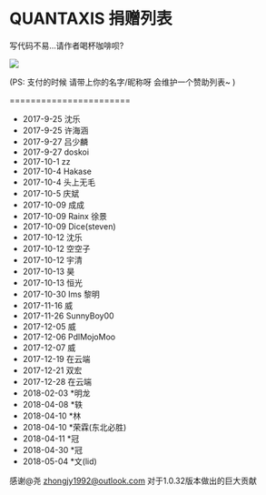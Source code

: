 # QUANTAXIS 捐赠列表

写代码不易...请作者喝杯咖啡呗?


![](http://osnhakmay.bkt.clouddn.com/alipay.png)

(PS: 支付的时候 请带上你的名字/昵称呀 会维护一个赞助列表~ )

=======================

- 2017-9-25 沈乐
- 2017-9-25 许海涵
- 2017-9-27 吕少麟
- 2017-9-27 doskoi
- 2017-10-1 zz
- 2017-10-4 Hakase
- 2017-10-4 头上无毛
- 2017-10-5 庆斌
- 2017-10-09 成成
- 2017-10-09 Rainx 徐景
- 2017-10-09 Dice(steven)
- 2017-10-12 沈乐
- 2017-10-12 空空子
- 2017-10-12 宇清
- 2017-10-13 昊
- 2017-10-13 恒光
- 2017-10-30 Ims 黎明
- 2017-11-16 威
- 2017-11-26 SunnyBoy00
- 2017-12-05 威
- 2017-12-06 PdlMojoMoo
- 2017-12-07 威
- 2017-12-19 在云端
- 2017-12-21 双宏
- 2017-12-28 在云端
- 2018-02-03 *明龙
- 2018-04-08 *轶
- 2018-04-10 *林
- 2018-04-10 *荣霖(东北必胜)
- 2018-04-11 *冠
- 2018-04-30 *冠
- 2018-05-04 *文(lid)


感谢@尧 zhongjy1992@outlook.com 对于1.0.32版本做出的巨大贡献